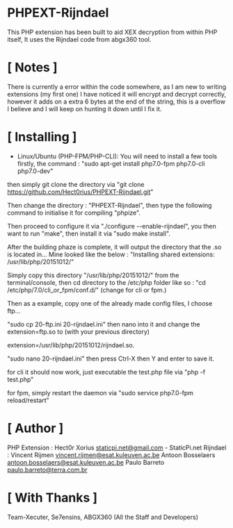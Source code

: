 # PHPEXT-Rijndael
This PHP extension has been built to aid XEX decryption from within PHP itself, It uses the Rijndael code from abgx360 tool.

# [ Notes ]
There is currently a error within the code somewhere, as I am new to writing extensions (my first one) I have noticed it will
encrypt and decrypt correctly, however it adds on a extra 6 bytes at the end of the string, this is a overflow I believe and
I will keep on hunting it down until I fix it.

# [ Installing ]
- Linux/Ubuntu (PHP-FPM/PHP-CLI):
You will need to install a few tools firstly, the command : "sudo apt-get install php7.0-fpm php7.0-cli php7.0-dev"

then simply git clone the directory via "git clone https://github.com/Hect0rius/PHPEXT-Rijndael.git" 

Then change the directory : "PHPEXT-Rijndael", then type the following command to initialise it for compiling "phpize".

Then proceed to configure it via "./configure --enable-rijndael", you then want to run "make", then install it via "sudo make install".

After the building phaze is complete, it will output the directory that the .so is located in... Mine looked like the below :
"Installing shared extensions:     /usr/lib/php/20151012/"

Simply copy this directory "/usr/lib/php/20151012/" from the terminal/console, then cd directory to the /etc/php folder like so :
"cd /etc/php/7.0/cli_or_fpm/conf.d/" (change for cli or fpm.)

Then as a example, copy one of the already made config files, I choose ftp...

"sudo cp 20-ftp.ini 20-rijndael.ini" then nano into it and change the extension=ftp.so to (with your previous directory)

extension=/usr/lib/php/20151012/rijndael.so.

"sudo nano 20-rijndael.ini" then press Ctrl-X then Y and enter to save it.

for cli it should now work, just executable the test.php file via "php -f test.php"

for fpm, simply restart the daemon via "sudo service php7.0-fpm reload/restart"

# [ Author ]
PHP Extension : Hect0r Xorius <staticpi.net@gmail.com> - StaticPi.net
Rijndael : Vincent Rijmen <vincent.rijmen@esat.kuleuven.ac.be>
           Antoon Bosselaers <antoon.bosselaers@esat.kuleuven.ac.be>
           Paulo Barreto <paulo.barreto@terra.com.br>
 # [ With Thanks ]
 Team-Xecuter, Se7ensins, ABGX360 (All the Staff and Developers)
